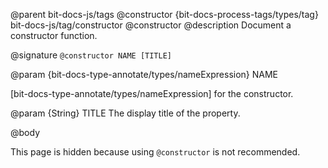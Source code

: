 @parent bit-docs-js/tags
@constructor {bit-docs-process-tags/types/tag} bit-docs-js/tag/constructor @constructor
@description Document a constructor function.

@signature `@constructor NAME [TITLE]`

@param {bit-docs-type-annotate/types/nameExpression} NAME

[bit-docs-type-annotate/types/nameExpression] for the constructor.

@param {String} TITLE The display title of the property.

@body

This page is hidden because using `@constructor` is not recommended.
